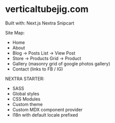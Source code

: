 # verticaltubejig.com

Built with:
Next.js
Nextra
Snipcart

Site Map:
- Home
- About
- Blog -> Posts List -> View Post
- Store -> Products Grid -> Product
- Gallery (masonry grid of google photos gallery)
- Contact (links to FB / IG)


NEXTRA STARTER:
- SASS
- Global styles
- CSS Modules
- Custom theme
- Custom MDX component provider
- I18n with default locale prefixed
